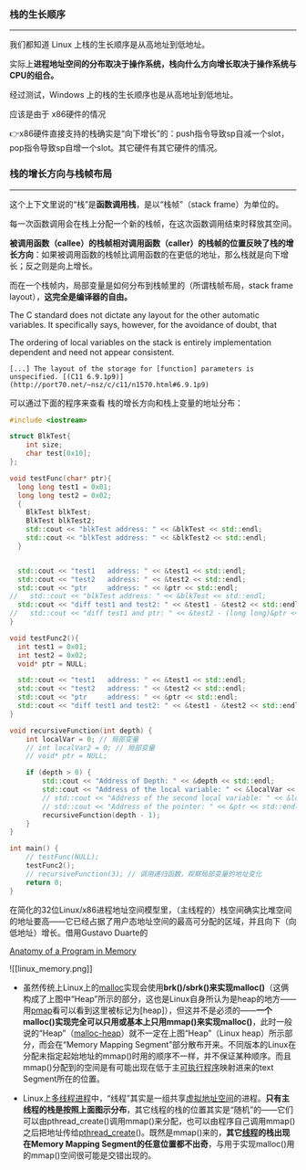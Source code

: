 ### 栈的生长顺序
---
我们都知道 Linux 上栈的生长顺序是从高地址到低地址。

实际上**进程地址空间的分布取决于操作系统，栈向什么方向增长取决于操作系统与CPU的组合。**

经过测试，Windows 上的栈的生长顺序也是从高地址到低地址。

应该是由于 x86硬件的情况

👉x86硬件直接支持的栈确实是“向下增长”的：push指令导致sp自减一个slot，pop指令导致sp自增一个slot。其它硬件有其它硬件的情况。

### 栈的增长方向与栈帧布局
---
这个上下文里说的“栈”是**函数调用栈**，是以“栈帧”（stack frame）为单位的。

每一次函数调用会在栈上分配一个新的栈帧，在这次函数调用结束时释放其空间。

**被调用函数（callee）的栈帧相对调用函数（caller）的栈帧的位置反映了栈的增长方向**：如果被调用函数的栈帧比调用函数的在更低的地址，那么栈就是向下增长；反之则是向上增长。

而在一个栈帧内，局部变量是如何分布到栈帧里的（所谓栈帧布局，stack frame layout），**这完全是编译器的自由。**

The C standard does not dictate any layout for the other automatic variables. It specifically says, however, for the avoidance of doubt, that

The ordering of local variables on the stack is entirely implementation dependent and need not appear consistent.

```
[...] The layout of the storage for [function] parameters is unspecified. [(C11 6.9.1p9)](http://port70.net/~nsz/c/c11/n1570.html#6.9.1p9)
```


可以通过下面的程序来查看 栈的增长方向和栈上变量的地址分布：

```cpp
#include <iostream>

struct BlkTest{
    int size;
    char test[0x10];
};

void testFunc(char* ptr){
  long long test1 = 0x01;
  long long test2 = 0x02;
  {
    BlkTest blkTest;
    BlkTest blkTest2;
    std::cout << "blkTest address: " << &blkTest << std::endl;
    std::cout << "blkTest address: " << &blkTest2 << std::endl;
  }


  std::cout << "test1   address: " << &test1 << std::endl;
  std::cout << "test2   address: " << &test2 << std::endl;
  std::cout << "ptr     address: " << &ptr << std::endl;
//   std::cout << "blkTest address: " << &blkTest << std::endl;
  std::cout << "diff test1 and test2: " << &test1 - &test2 << std::endl;
//   std::cout << "diff test1 and ptr: " << &test2 - (long long)&ptr << std::endl;
}

void testFunc2(){
  int test1 = 0x01;
  int test2 = 0x02;
  void* ptr = NULL;

  std::cout << "test1   address: " << &test1 << std::endl;
  std::cout << "test2   address: " << &test2 << std::endl;
  std::cout << "ptr     address: " << &ptr << std::endl;
  std::cout << "diff test1 and test2: " << &test1 - &test2 << std::endl;
}

void recursiveFunction(int depth) {
    int localVar = 0; // 局部变量
    // int localVar2 = 0; // 局部变量
    // void* ptr = NULL;

    if (depth > 0) {
        std::cout << "Address of Depth: " << &depth << std::endl;
        std::cout << "Address of the local variable: " << &localVar << std::endl;
        // std::cout << "Address of the second local variable: " << &localVar2 << std::endl;
        // std::cout << "Address of the pointer: " << &ptr << std::endl;
        recursiveFunction(depth - 1);
    }
}

int main() {
    // testFunc(NULL);
    testFunc2();
    // recursiveFunction(3); // 调用递归函数，观察局部变量的地址变化
    return 0;
}
```

在简化的32位Linux/x86进程地址空间模型里，（主线程的）栈空间确实比堆空间的地址要高——它已经占据了用户态地址空间的最高可分配的区域，并且向下（向低地址）增长。借用Gustavo Duarte的

[Anatomy of a Program in Memory](https://link.zhihu.com/?target=http%3A//duartes.org/gustavo/blog/post/anatomy-of-a-program-in-memory/)

![[linux_memory.png]]

- 虽然传统上Linux上的[malloc](https://www.zhihu.com/search?q=malloc&search_source=Entity&hybrid_search_source=Entity&hybrid_search_extra=%7B%22sourceType%22%3A%22answer%22%2C%22sourceId%22%3A66101372%7D)实现会使用**brk()/sbrk()来实现malloc()**（这俩构成了上图中“Heap”所示的部分，这也是Linux自身所认为是heap的地方——用[pmap](https://www.zhihu.com/search?q=pmap&search_source=Entity&hybrid_search_source=Entity&hybrid_search_extra=%7B%22sourceType%22%3A%22answer%22%2C%22sourceId%22%3A66101372%7D)看可以看到这里被标记为[heap]），但这并不是必须的——**一个malloc()实现完全可以只用或基本上只用mmap()来实现malloc()**，此时一般说的“Heap”（[malloc-heap](https://www.zhihu.com/search?q=malloc-heap&search_source=Entity&hybrid_search_source=Entity&hybrid_search_extra=%7B%22sourceType%22%3A%22answer%22%2C%22sourceId%22%3A66101372%7D)）就不一定在上图“Heap”（Linux heap）所示部分，而会在“Memory Mapping Segment”部分散布开来。不同版本的Linux在分配未指定起始地址的mmap()时用的顺序不一样，并不保证某种顺序。而且mmap()分配到的空间是有可能出现在低于主[可执行程序](https://www.zhihu.com/search?q=%E5%8F%AF%E6%89%A7%E8%A1%8C%E7%A8%8B%E5%BA%8F&search_source=Entity&hybrid_search_source=Entity&hybrid_search_extra=%7B%22sourceType%22%3A%22answer%22%2C%22sourceId%22%3A66101372%7D)映射进来的text Segment所在的位置。  
    
- Linux上[多线程进程](https://www.zhihu.com/search?q=%E5%A4%9A%E7%BA%BF%E7%A8%8B%E8%BF%9B%E7%A8%8B&search_source=Entity&hybrid_search_source=Entity&hybrid_search_extra=%7B%22sourceType%22%3A%22answer%22%2C%22sourceId%22%3A66101372%7D)中，“线程”其实是一组共享[虚拟地址空间](https://www.zhihu.com/search?q=%E8%99%9A%E6%8B%9F%E5%9C%B0%E5%9D%80%E7%A9%BA%E9%97%B4&search_source=Entity&hybrid_search_source=Entity&hybrid_search_extra=%7B%22sourceType%22%3A%22answer%22%2C%22sourceId%22%3A66101372%7D)的进程。**只有主线程的栈是按照上面图示分布**，其它线程的栈的位置其实是“随机”的——它们可以由pthread_create()调用mmap()来分配，也可以由程序自己调用mmap()之后把地址传给[pthread_create](https://www.zhihu.com/search?q=pthread_create&search_source=Entity&hybrid_search_source=Entity&hybrid_search_extra=%7B%22sourceType%22%3A%22answer%22%2C%22sourceId%22%3A66101372%7D)()。既然是mmap()来的，**其它[线程](https://www.zhihu.com/search?q=%E7%BA%BF%E7%A8%8B&search_source=Entity&hybrid_search_source=Entity&hybrid_search_extra=%7B%22sourceType%22%3A%22answer%22%2C%22sourceId%22%3A66101372%7D)的栈出现在Memory Mapping Segment的任意位置都不出奇**，与用于实现malloc()用的mmap()空间很可能是交错出现的。

